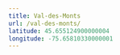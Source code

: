 ```yaml
---
title: Val-des-Monts
url: /val-des-monts/
latitude: 45.655124900000004
longitude: -75.65810330000001
---
```

